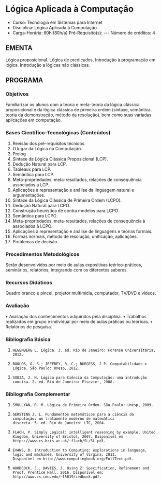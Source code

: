 # Lógica Aplicada à Computação 


* Curso: Tecnologia em Sistemas para Internet
* Disciplina: Lógica Aplicada à Computação                                              
* Carga-Horária: 60h (80h/a)
    Pré-Requisito(s): ---                                                                   Número de créditos: 4

## EMENTA

Lógica proposicional. Lógica de predicados. Introdução à programação em lógica. Introdução a lógicas não clássicas.

## PROGRAMA
### Objetivos
Familiarizar os alunos com a teoria e meta-teoria da lógica clássica proposicional e da lógica clássica de primeira ordem
(sintaxe, semântica, teoria da demonstração, método da resolução), bem como suas variadas aplicações em computação.

### Bases Científico-Tecnológicas (Conteúdos)

1. Revisão dos pré-requisitos técnicos.
2. O lugar da Lógica na Computação.
3. Prolog
4. Sintaxe da Lógica Clássica Proposicional (LCP).
5. Dedução Natural para LCP.
6. Tableaux para LCP.
7. Semântica para LCP.
8. Meta-propriedades, meta-resultados, relações de consequência associados a LCP.
9. Aplicações à representação e análise da linguagem natural e argumentações.
10. Sintaxe da Lógica Clássica de Primeira Ordem (LCPO).
11. Dedução Natural para LCPO.
12. Construção heurística de contra modelos para LCPO.
13. Semântica para LCPO.
14. Meta-propriedades, meta-resultados, relações de consequência à associados à LCPO.
15. Aplicações à representação e análise de linguagens e teorias formais.
16. Formas normais, método de resolução, unificação, aplicações.
17. Problemas de decisão.

### Procedimentos Metodológicos

Serão desenvolvidos por meio de aulas expositivas teórico-práticos, seminários, relatórios, integrando com os diferentes
saberes.

### Recursos Didáticos

Quadro branco e pincel, projetor multimídia, computador, TV/DVD e vídeos.

### Avaliação

•      Avaliação dos conhecimentos adquiridos pela disciplina.
•      Trabalhos realizados em grupo e individual por meio de aulas práticas ou teóricas.
•      Relatórios de pesquisa.

### Bibliografia Básica

1.     HEGENBERG L. Lógica. 3. ed. Rio de Janeiro: Forense Universitária, 2012.
2.     BOOLOS, G. S.; JEFFREY, R. C.; BURGESS, J P. Computabilidade e Lógica. São Paulo: Unesp, 2012.
3.     SOUZA, J. N. Lógica para Ciência da Computação: uma introdução concisa. 2. ed. Rio de Janeiro: Elsevier, 2008.

### Bibliografia Complementar

1.     SMULLYAN, R. M. Lógica de Primeira Ordem. São Paulo: Unesp, 2009.
2.     GERSTING J. L. Fundamentos matemáticos para a ciência da computação: um tratamento moderno de matemática
       discreta. 5. ed. Rio de Janeiro: LTC, 2004.
3.     FLACH, P. Simply Logical: intelligent reasoning by example. United Kingdom, University of Bristol, 2007. Disponível em
       https://www.cs.bris.ac.uk/~flach/SL/SL.pdf.
4.     EVANS, D. Introduction to Computing: explorations in language, logic and machines. University of Virgina, 2011.
       Disponível em http://www.computingbook.org/FullText.pdf.
5.     WOODCOCK, J.; DAVIES, J. Using Z: Specification, Refinement and Proof. Prentice Hall, 2016. Disponível em:
       http://www.cs.cmu.edu/~15819/zedbook.pdf.